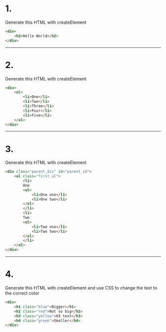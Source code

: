 # 1.

Generate this HTML with createElement

```html
<div>
    <h2>Hello World</h2>
</div>
```

---

# 2.

Generate this HTML with createElement

```html
<div>
    <ul>
        <li>One</li>
        <li>Two</li>
        <li>Three</li>
        <li>Four</li>
        <li>Five</li>
    </ul>
</div>
```
---

# 3.

Generate this HTML with createElement

```html
<div class="parent_div" id="parent_id">
    <ul class="first_ul">
        <li>
        One
        <ul>
            <li>One one</li>
            <li>One two</li>
        </ul>
        </li>
        <li>
        Two
        <ul>
            <li>Two one</li>
            <li>Two two</li>
        </ul>
        </li>
    </ul>
</div>
```

---

# 4.

Generate this HTML with createElement and use CSS to change the text to the correct color

```html
<div>
    <h1 class="blue">Bigger</h1>
    <h2 class="red">Not so big</h2>
    <h3 class="yellow">H3 text</h3>
    <h4 class="green">Smaller</h4>
</div>
```